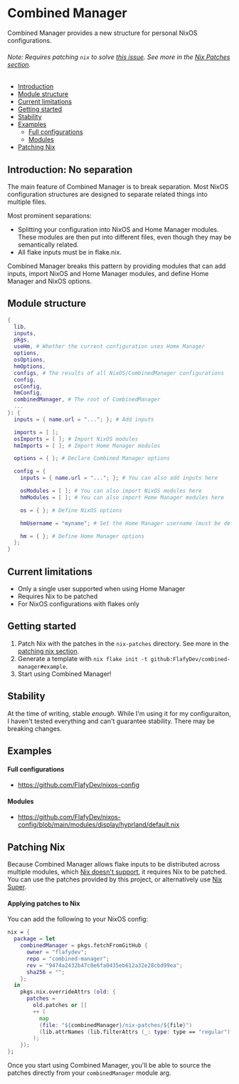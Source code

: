 # Combined Manager
Combined Manager provides a new structure for personal NixOS configurations.
###### Note: Requires patching `nix` to solve [this issue](https://github.com/NixOS/nix/issues/3966). See more in the [Nix Patches section](#nix-patches).

- [Introduction](#introduction-no-separation)
- [Module structure](#module-options)
- [Current limitations](#current-limitations)
- [Getting started](#getting-started)
- [Stability](#stability)
- [Examples](#examples)
    - [Full configurations](#full-configurations)
    - [Modules](#modules)
- [Patching Nix](#patching-nix)

## Introduction: No separation
The main feature of Combined Manager is to break separation. Most NixOS configuration structures are designed to separate related things into multiple files.

Most prominent separations:
- Splitting your configuration into NixOS and Home Manager modules. These modules are then put into different files, even though they may be semantically related.
- All flake inputs must be in flake.nix.

Combined Manager breaks this pattern by providing modules that can add inputs, import NixOS and Home Manager modules, and define Home Manager and NixOS options.

## Module structure
```nix
{
  lib,
  inputs,
  pkgs,
  useHm, # Whether the current configuration uses Home Manager
  options,
  osOptions,
  hmOptions,
  configs, # The results of all NixOS/CombinedManager configurations
  config,
  osConfig,
  hmConfig,
  combinedManager, # The root of CombinedManager
  ...
}: {
  inputs = { name.url = "..."; }; # Add inputs

  imports = [ ];
  osImports = [ ]; # Import NixOS modules
  hmImports = [ ]; # Import Home Manager modules

  options = { }; # Declare Combined Manager options

  config = {
    inputs = { name.url = "..."; }; # You can also add inputs here

    osModules = [ ]; # You can also import NixOS modules here
    hmModules = [ ]; # You can also import Home Manager modules here

    os = { }; # Define NixOS options

    hmUsername = "myname"; # Set the Home Manager username (must be defined if Home Manager is enabled for this configuration)

    hm = { }; # Define Home Manager options
  };
}
```

## Current limitations
- Only a single user supported when using Home Manager
- Requires Nix to be patched
- For NixOS configurations with flakes only

## Getting started
1. Patch Nix with the patches in the `nix-patches` directory. See more in the [patching nix section](#nix-patches).
2. Generate a template with `nix flake init -t github:FlafyDev/combined-manager#example`.
3. Start using Combined Manager!

## Stability
At the time of writing, stable _enough_.
While I'm using it for my configuraiton, I haven't tested everything and can't guarantee stability.
There may be breaking changes.

## Examples
#### Full configurations
- https://github.com/FlafyDev/nixos-config
#### Modules
- https://github.com/FlafyDev/nixos-config/blob/main/modules/display/hyprland/default.nix

## Patching Nix
Because Combined Manager allows flake inputs to be distributed across multiple modules, which [Nix doesn't support](https://github.com/NixOS/nix/issues/3966), it requires Nix to be patched.
You can use the patches provided by this project, or alternatively use [Nix Super](https://github.com/privatevoid-net/nix-super).

#### Applying patches to Nix
You can add the following to your NixOS config:

```nix
nix = {
  package = let
    combinedManager = pkgs.fetchFromGitHub {
      owner = "flafydev";
      repo = "combined-manager";
      rev = "9474a2432b47c0e6fa0435eb612a32e28cbd99ea";
      sha256 = "";
    };
  in
    pkgs.nix.overrideAttrs (old: {
      patches =
        old.patches or []
        ++ (
          map
          (file: "${combinedManager}/nix-patches/${file}")
          (lib.attrNames (lib.filterAttrs (_: type: type == "regular") (builtins.readDir "${combinedManager}/nix-patches")))
        );
    });
};
```

Once you start using Combined Manager, you'll be able to source the patches directly from your `combinedManager` module arg.
